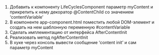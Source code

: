 1. Добавить к компоненту LifeCyclesComponent параметр
   myContent и прикрепить к нему декоратор @ContentChild со значением ‘contentVariable’
2. В компоненте app-component.html поместить любой DOM-элемент и создать на нем шаблонную переменную
   #contentVariable
3. Сделать имплементацию от интерфейса AfterContentInit
4. Реализовать метод ngAfterContentInit
5. В хуке через консоль вывести сообщение ‘content init’ и сам параметр myContent
